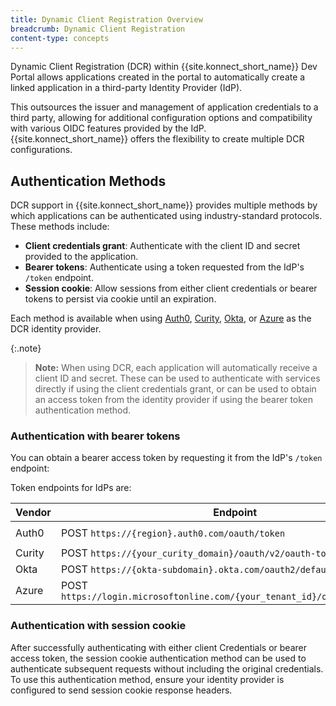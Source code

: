 ```yaml
---
title: Dynamic Client Registration Overview
breadcrumb: Dynamic Client Registration
content-type: concepts
---
```


Dynamic Client Registration (DCR) within {{site.konnect_short_name}} Dev Portal allows applications created in the portal to automatically create a linked application in a third-party Identity Provider (IdP).

This outsources the issuer and management of application credentials to a third party, allowing for additional configuration options and compatibility with various OIDC features provided by the IdP. {{site.konnect_short_name}} offers the flexibility to create multiple DCR configurations.

## Authentication Methods

DCR support in {{site.konnect_short_name}} provides multiple methods by which applications can be authenticated using industry-standard protocols. These methods include:

* **Client credentials grant**: Authenticate with the client ID and secret provided to the application.
* **Bearer tokens**: Authenticate using a token requested from the IdP's `/token` endpoint.
* **Session cookie**: Allow sessions from either client credentials or bearer tokens to persist via cookie until an expiration.

Each method is available when using [Auth0](/dev-portal/app-reg/auth-strategies/oidc/dynamic-client-registration/auth0), [Curity](/dev-portal/app-reg/auth-strategies/oidc/dynamic-client-registration/curity), [Okta](/dev-portal/app-reg/auth-strategies/oidc/dynamic-client-registration/okta), or [Azure](/dev-portal/app-reg/auth-strategies/oidc/dynamic-client-registration/azure) as the DCR identity provider.

{:.note}
> **Note:** When using DCR, each application will automatically receive a client ID and secret. These can be used to authenticate with services directly if using the client credentials grant, or can be used to obtain an access token from the identity provider if using the bearer token authentication method.

### Authentication with bearer tokens

You can obtain a bearer access token by requesting it from the IdP's `/token` endpoint:

Token endpoints for IdPs are:

| Vendor  | Endpoint  | Body                                 |
|:------|--------|----------------------------------------|
| Auth0 | POST `https://{region}.auth0.com/oauth/token` | `{ "grant_type": "client_credentials", "audience": "<your_audience>" }` |
| Curity | POST `https://{your_curity_domain}/oauth/v2/oauth-token` | `{ "grant_type": "client_credentials" }` |
| Okta | POST `https://{okta-subdomain}.okta.com/oauth2/default/v1/token`  | `{ "grant_type": "client_credentials" }` |
| Azure | POST `https://login.microsoftonline.com/{your_tenant_id}/oauth2/v2.0/token` | `{"grant_type": "client_credentials", "scope":"https://graph.microsoft.com/.default"}`|

### Authentication with session cookie

After successfully authenticating with either client Credentials or bearer access token, the session cookie authentication method can be used to authenticate subsequent requests without including the original credentials. To use this authentication method, ensure your identity provider is configured to send session cookie response headers.
